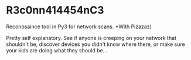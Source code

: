 # R3c0nn414454nC3
Reconosaince tool in Py3 for network scans. *With Pizazaz)

Pretty self explanatory. See if anyone is creeping on your network that shouldn't be, discover devices you didn't know where there, or make sure your kids are doing what they should be...
